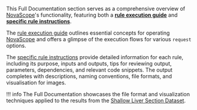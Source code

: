 This Full Documentation section serves as a comprehensive overview of [NovaScope](https://seqscope.github.io/NovaScope/)'s functionality, featuring both a [**rule execution guide**](./execution_guide/core_concepts.md) and [**specific rule instructions**](./rules/fastq2sbcd.md).

The [rule execution guide](./execution_guide/core_concepts.md) outlines essential concepts for operating [NovaScope](https://seqscope.github.io/NovaScope/) and offers a glimpse of the execution flows for various `request` options.

The [specific rule instructions](./rules/fastq2sbcd.md) provide detailed information for each rule, including its purpose, inputs and outputs, tips for reviewing output, parameters, dependencies, and relevant code snippets. The output completes with descriptions, naming conventions, file formats, and visualisation for images.

!!! info
    The Full Documentation showcases the file format and visualization techniques applied to the results from the [Shallow Liver Section Dataset](../basic_usage/access_data.md#shallow-liver-section-dataset).